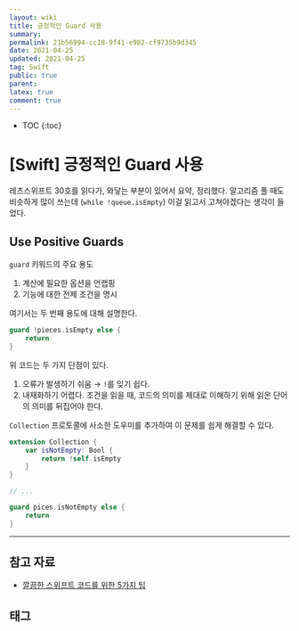 ```yaml
---
layout: wiki
title: 긍정적인 Guard 사용
summary: 
permalink: 21b56994-cc18-9f41-e982-cf9735b9d345
date: 2021-04-25
updated: 2021-04-25
tag: Swift 
public: true
parent: 
latex: true
comment: true
---
```


* TOC
{:toc}

# \[Swift] 긍정적인 Guard 사용

레츠스위프트 30호를 읽다가, 와닿는 부분이 있어서 요약, 정리했다. 알고리즘 풀 때도 비슷하게 많이 쓰는데 (`while !queue.isEmpty`) 이걸 읽고서 고쳐야겠다는 생각이 들었다.

## Use Positive Guards

`guard` 키워드의 주요 용도

1.  계산에 필요한 옵션을 언랩핑
2.  기능에 대한 전제 조건을 명시

여기서는 두 번째 용도에 대해 설명한다.

```swift
guard !pieces.isEmpty else {
    return
}
```

위 코드는 두 가지 단점이 있다.

1.  오류가 발생하기 쉬움 → `!`를 잊기 쉽다.
2.  내재화하기 어렵다. 조건을 읽을 때, 코드의 의미를 제대로 이해하기 위해 읽은 단어의 의미를 뒤집어야 한다.

`Collection` 프로토콜에 사소한 도우미를 추가하여 이 문제를 쉽게 해결할 수 있다.

```swift
extension Collection {
    var isNotEmpty: Bool {
        return !self.isEmpty
    }
}

// ...

guard pices.isNotEmpty else {
    return
}
```

---

## 참고 자료

- [깔끔한 스위프트 코드를 위한 5가지 팁](https://betterprogramming.pub/5-tips-to-write-clean-swift-code-2ef287a11500)

## 태그

